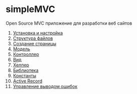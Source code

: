 simpleMVC
=========

Open Source MVC приложение для разработки веб сайтов

<ol>
	<li><a href="https://github.com/zombiQWERTY/simpleMVC/wiki/%D0%A3%D1%81%D1%82%D0%B0%D0%BD%D0%BE%D0%B2%D0%BA%D0%B0-%D0%B8-%D0%BD%D0%B0%D1%81%D1%82%D1%80%D0%BE%D0%B9%D0%BA%D0%B0">Установка и настройка</a></li>
	<li><a href="https://github.com/zombiQWERTY/simpleMVC/wiki/%D0%A1%D1%82%D1%80%D1%83%D0%BA%D1%82%D1%83%D1%80%D0%B0-%D1%84%D0%B0%D0%B9%D0%BB%D0%BE%D0%B2">Структура файлов</a></li>
	<li><a href="https://github.com/zombiQWERTY/simpleMVC/wiki/%D0%A1%D0%BE%D0%B7%D0%B4%D0%B0%D0%BD%D0%B8%D0%B5-%D1%81%D1%82%D1%80%D0%B0%D0%BD%D0%B8%D1%86%D1%8B">Создание страницы</a></li>
	<li><a href="https://github.com/zombiQWERTY/simpleMVC/wiki/%D0%9C%D0%BE%D0%B4%D0%B5%D0%BB%D1%8C">Модель</a></li>
	<li><a href="https://github.com/zombiQWERTY/simpleMVC/wiki/%D0%9A%D0%BE%D0%BD%D1%82%D1%80%D0%BE%D0%BB%D0%BB%D0%B5%D1%80">Контроллер</a></li>
	<li><a href="https://github.com/zombiQWERTY/simpleMVC/wiki/%D0%92%D0%B8%D0%B4">Вид</a></li>
	<li><a href="https://github.com/zombiQWERTY/simpleMVC/wiki/%D0%A5%D0%B5%D0%BB%D0%BF%D0%B5%D1%80">Хелпер</a></li>
	<li><a href="https://github.com/zombiQWERTY/simpleMVC/wiki/%D0%91%D0%B8%D0%B1%D0%BB%D0%B8%D0%BE%D1%82%D0%B5%D0%BA%D0%B0">Библиотека</a></li>
	<li><a href="https://github.com/zombiQWERTY/simpleMVC/wiki/%D0%9A%D0%BE%D0%BD%D1%81%D1%82%D0%B0%D0%BD%D1%82%D1%8B">Константы</a></li>
	<li><a href="https://github.com/zombiQWERTY/simpleMVC/wiki/Active-Record">Active Record</a></li>
	<li><a href="https://github.com/zombiQWERTY/simpleMVC/wiki/%D0%9E%D1%88%D0%B8%D0%B1%D0%BA%D0%B8">Управление выводом ошибок</a></li>
</ol>
